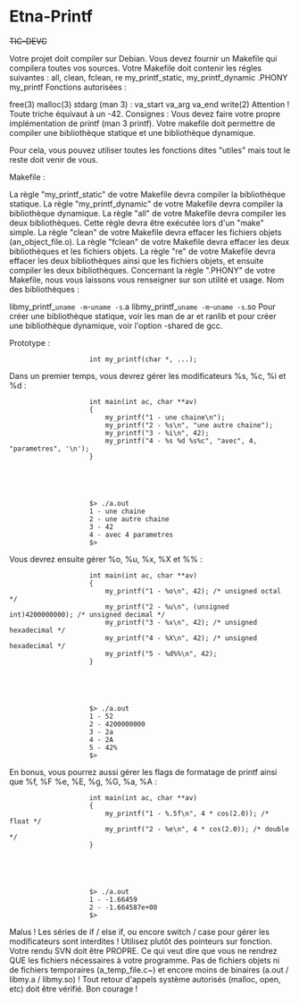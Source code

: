 # Etna-Printf
 ~~TIC-DEVC~~
 
Votre projet doit compiler sur Debian.
Vous devez fournir un Makefile qui compilera toutes vos sources.
Votre Makefile doit contenir les régles suivantes :
all, clean, fclean, re
my_printf_static, my_printf_dynamic
.PHONY
 my_printf
Fonctions autorisées :

free(3)
malloc(3)
stdarg (man 3) :
va_start
va_arg
va_end
write(2)
 Attention !
Toute triche équivaut à un -42.
 Consignes :
Vous devez faire votre propre implémentation de printf (man 3 printf). Votre makefile doit permettre de compiler une bibliothèque statique et une bibliothèque dynamique.

Pour cela, vous pouvez utiliser toutes les fonctions dites "utiles" mais tout le reste doit venir de vous.

Makefile :

La règle "my_printf_static" de votre Makefile devra compiler la bibliothèque statique.
La règle "my_printf_dynamic" de votre Makefile devra compiler la bibliothèque dynamique.
La règle "all" de votre Makefile devra compiler les deux bibliothèques. Cette règle devra être exécutée lors d'un "make" simple.
La règle "clean" de votre Makefile devra effacer les fichiers objets (an_object_file.o).
La règle "fclean" de votre Makefile devra effacer les deux bibliothèques et les fichiers objets.
La règle "re" de votre Makefile devra effacer les deux bibliothèques ainsi que les fichiers objets, et ensuite compiler les deux bibliothèques.
Concernant la règle ".PHONY" de votre Makefile, nous vous laissons vous renseigner sur son utilité et usage.
Nom des bibliothèques :

libmy_printf_`uname -m`-`uname -s`.a
libmy_printf_`uname -m`-`uname -s`.so
Pour créer une bibliothèque statique, voir les man de ar et ranlib et pour créer une bibliothèque dynamique, voir l'option -shared de gcc.

Prototype :

                    

                        int my_printf(char *, ...);
                    

                
Dans un premier temps, vous devrez gérer les modificateurs %s, %c, %i et %d :

                    

                        int main(int ac, char **av)
                        {
                            my_printf("1 - une chaine\n");
                            my_printf("2 - %s\n", "une autre chaine");
                            my_printf("3 - %i\n", 42);
                            my_printf("4 - %s %d %s%c", "avec", 4, "parametres", '\n');
                        }
                    

                
                    

                        $> ./a.out
                        1 - une chaine
                        2 - une autre chaine
                        3 - 42
                        4 - avec 4 parametres
                        $>
                    

                
Vous devrez ensuite gérer %o, %u, %x, %X et %% :

                    

                        int main(int ac, char **av)
                        {
                            my_printf("1 - %o\n", 42); /* unsigned octal */
                            my_printf("2 - %u\n", (unsigned int)4200000000); /* unsigned decimal */
                            my_printf("3 - %x\n", 42); /* unsigned hexadecimal */
                            my_printf("4 - %X\n", 42); /* unsigned hexadecimal */
                            my_printf("5 - %d%%\n", 42);
                        }
                    

                
                    

                        $> ./a.out
                        1 - 52
                        2 - 4200000000
                        3 - 2a
                        4 - 2A
                        5 - 42%
                        $>
                    

                
En bonus, vous pourrez aussi gérer les flags de formatage de printf ainsi que %f, %F %e, %E, %g, %G, %a, %A :

                    

                        int main(int ac, char **av)
                        {
                            my_printf("1 - %.5f\n", 4 * cos(2.0)); /* float */
                            my_printf("2 - %e\n", 4 * cos(2.0)); /* double */
                        }
                    

                
                    

                        $> ./a.out
                        1 - -1.66459
                        2 - -1.664587e+00
                        $>
                    

                
 Malus !
Les séries de if / else if, ou encore switch / case pour gérer les modificateurs sont interdites ! Utilisez plutôt des pointeurs sur fonction.
Votre rendu SVN doit être PROPRE. Ce qui veut dire que vous ne rendrez QUE les fichiers nécessaires à votre programme. Pas de fichiers objets ni de fichiers temporaires (a_temp_file.c~) et encore moins de binaires (a.out / libmy.a / libmy.so) !
Tout retour d'appels système autorisés (malloc, open, etc) doit être vérifié.
Bon courage !
